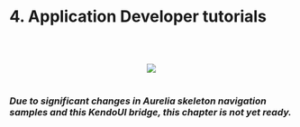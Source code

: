 # 4. Application Developer tutorials
<br> <br>
<p align=center>
  <img
  src="https://cloud.githubusercontent.com/assets/2712405/15596264/148f2a06-2394-11e6-88e7-73e1c7e174a2.png"></img>
 <br><br>
</p>

### _Due to significant changes in Aurelia skeleton navigation samples and this KendoUI bridge, this chapter is not yet ready._